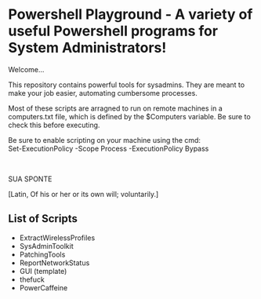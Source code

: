 # Powershell Playground - A variety of useful Powershell programs for System Administrators!

Welcome...

This repository contains powerful tools for sysadmins. They are meant to make your job easier, automating cumbersome processes.


Most of these scripts are arragned to run on remote machines in a computers.txt file, which is defined by the $Computers variable. Be sure to check this before executing.


Be sure to enable scripting on your machine using the cmd: <br/> 
Set-ExecutionPolicy -Scope Process -ExecutionPolicy Bypass



<br/>

SUA SPONTE

[Latin, Of his or her or its own will; voluntarily.]


## List of Scripts

- ExtractWirelessProfiles
- SysAdminToolkit
- PatchingTools
- ReportNetworkStatus
- GUI (template)
- thefuck
- PowerCaffeine
